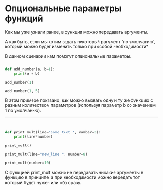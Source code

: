 # Опциональные параметры функций

Как мы уже узнали ранее, в функции можно передавать аргументы. 

А как быть, если мы хотим задать некоторый рагумент 'по умолчанию', который можно будет изменить только при особой необходимости?

В данном сценарии нам помогут опциональные параметры.

```python

def add_number(a, b=1):
    print(a + b)

add_number(1)

add_number(1, 5)
```

В этом примере показано, как можно вызвать одну и ту же функцию с разным количеством параметров (используя параметр b со значением 1 по умолчанию).

---

```python


def print_mult(line='some_text ', number=3):
    print(line*number)

print_mult()

print_mult(line="new_line ", number=8)

print_mult(number=10)

```

С функцией print_mult можно не передавать никакие аргументы в функцию в принципе, а при необходимости можно передать тот который будет нужен или оба сразу.

